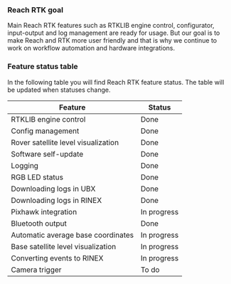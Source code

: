 ### Reach RTK goal

Main Reach RTK features such as RTKLIB engine control, configurator, input-output and log management are ready for usage. But our goal is to make Reach and RTK more user friendly and that is why we continue to work on workflow automation and hardware integrations.

### Feature status table

In the following table you will find Reach RTK feature status. The table will be updated when statuses change.

| Feature                             | Status      |
|-------------------------------------|-------------|
| RTKLIB engine control               | Done        |
| Config management                   | Done        |
| Rover satellite level visualization | Done        |
| Software self-update                | Done        |
| Logging                             | Done        |
| RGB LED status                      | Done        |
| Downloading logs in UBX             | Done        |
| Downloading logs in RINEX           | Done        |
| Pixhawk integration                 | In progress |
| Bluetooth output                    | Done        |
| Automatic average base coordinates  | In progress |
| Base satellite level visualization  | In progress |
| Converting events to RINEX          | In progress |
| Camera trigger                      | To do       |
